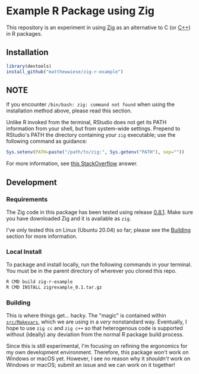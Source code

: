 # Example R Package using Zig

This repository is an experiment in using [Zig](https://ziglang.org/) as an alternative to C (or [C++](https://github.com/RcppCore/Rcpp)) in R packages.

## Installation

```R
library(devtools)
install_github("matthewwiese/zig-r-example")
```

## **NOTE**

If you encounter `/bin/bash: zig: command not found` when using the installation method above, please read this section.

Unlike R invoked from the terminal, RStudio does not get its PATH information from your shell, but from system-wide settings. Prepend to RStudio's PATH the directory containing your `zig` executable; use the following command as guidance:

```R
Sys.setenv(PATH=paste("/path/to/zig:", Sys.getenv("PATH"), sep=""))
```

For more information, see [this StackOverflow](https://stackoverflow.com/a/31121904) answer.

## Development
### Requirements

The Zig code in this package has been tested using release [0.8.1](https://ziglang.org/download/#release-0.8.1). Make sure you have downloaded Zig and it is available as `zig`.

I've only tested this on Linux (Ubuntu 20.04) so far; please see the [Building](#building) section for more information.

### Local Install

To package and install locally, run the following commands in your terminal. You must be in the parent directory of wherever you cloned this repo.

```bash
R CMD build zig-r-example
R CMD INSTALL zigrexample_0.1.tar.gz
```

### Building

This is where things get... hacky. The "magic" is contained within [`src/Makevars`](src/Makevars), which we are using in a *very* nonstandard way. Eventually, I hope to use `zig cc` and `zig c++` so that heterogenous code is supported without (ideally) any deviation from the normal R package build process.

Since this is still experimental, I'm focusing on refining the ergonomics for my own development environment. Therefore, this package won't work on Windows or macOS yet. However, I see no reason why it *shouldn't* work on Windows or macOS; submit an issue and we can work on it together!
